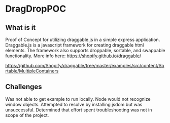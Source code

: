 # DragDropPOC

## What is it

Proof of Concept for utilizing draggable.js in a simple express application. Draggable.js is a javascript framework for creating draggable html elements. The framework also supports droppable, sortable, and swappable functionality. More info here: https://shopify.github.io/draggable/

https://github.com/Shopify/draggable/tree/master/examples/src/content/Sortable/MultipleContainers

## Challenges

Was not able to get example to run locally. Node would not recognize window objects. Attempted to resolve by installing jsdom but was unsuccessful. Determined that effort spent troubleshooting was not in scope of the project.


